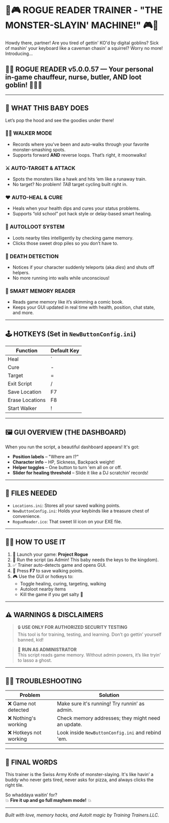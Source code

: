 # 🚗🎮 ROGUE READER TRAINER - "THE MONSTER-SLAYIN' MACHINE!" 🎮🚗

Howdy there, partner! Are you tired of gettin' KO'd by digital goblins? Sick of mashin' your keyboard like a caveman chasin' a squirrel? Worry no more! Introducing...

## 🧙‍♂️ ROGUE READER v5.0.0.57 — Your personal in-game chauffeur, nurse, butler, AND loot goblin! 🎁💉🧹

---

## 🔧 WHAT THIS BABY DOES

Let’s pop the hood and see the goodies under there!

### 🚶‍♂️ WALKER MODE
- Records where you've been and auto-walks through your favorite monster-smashing spots.
- Supports forward **AND** reverse loops. That’s right, it moonwalks!

### ⚔️ AUTO-TARGET & ATTACK
- Spots the monsters like a hawk and hits ‘em like a runaway train.
- No target? No problem! *TAB* target cycling built right in.

### ❤️ AUTO-HEAL & CURE
- Heals when your health dips and cures your status problems.
- Supports “old school” pot hack style or delay-based smart healing.

### 👜 AUTOLLOOT SYSTEM
- Loots nearby tiles intelligently by checking game memory.
- Clicks those sweet drop piles so you don’t have to.

### 🤕 DEATH DETECTION
- Notices if your character suddenly teleports (aka *dies*) and shuts off helpers.
- No more running into walls while unconscious!

### 🧠 SMART MEMORY READER
- Reads game memory like it’s skimming a comic book.
- Keeps your GUI updated in real time with health, position, chat state, and more.

---

## 🕹️ HOTKEYS (Set in `NewButtonConfig.ini`)
| Function        | Default Key |
|----------------|-------------|
| Heal           | \`          |
| Cure           | -           |
| Target         | =           |
| Exit Script    | /           |
| Save Location  | F7          |
| Erase Locations| F8          |
| Start Walker   | !           |

---

## 🖼️ GUI OVERVIEW (THE DASHBOARD)

When you run the script, a beautiful dashboard appears! It's got:

- **Position labels** – "Where am I?"
- **Character info** – HP, Sickness, Backpack weight!
- **Helper toggles** – One button to turn 'em all on or off.
- **Slider for healing threshold** – Slide it like a DJ scratchin’ records!

---

## 🧰 FILES NEEDED

- `Locations.ini`: Stores all your saved walking points.
- `NewButtonConfig.ini`: Holds your keybinds like a treasure chest of convenience.
- `RogueReader.ico`: That sweet lil icon on your EXE file.

---

## 🧙‍♂️ HOW TO USE IT

1. 🏁 Launch your game: **Project Rogue**
2. 🚀 Run the script (as Admin! This baby needs the keys to the kingdom).
3. ✅ Trainer auto-detects game and opens GUI.
4. 💾 Press **F7** to save walking points.
5. 🎮 Use the GUI or hotkeys to:
   - Toggle healing, curing, targeting, walking
   - Autoloot nearby items
   - Kill the game if you get salty 😤

---

## ⚠️ WARNINGS & DISCLAIMERS

> 🔒 **USE ONLY FOR AUTHORIZED SECURITY TESTING**  
> This tool is for training, testing, and learning. Don’t go gettin’ yourself banned, kid!

> 🧯 **RUN AS ADMINISTRATOR**  
> This script reads game memory. Without admin powers, it’s like tryin’ to lasso a ghost.

---

## 👨‍🔧 TROUBLESHOOTING

| Problem | Solution |
|--------|----------|
| ❌ Game not detected | Make sure it's running! Try runnin’ as admin. |
| ❌ Nothing's working | Check memory addresses; they might need an update. |
| ❌ Hotkeys not working | Look inside `NewButtonConfig.ini` and rebind 'em. |

---

## 🧠 FINAL WORDS

This trainer is the Swiss Army Knife of monster-slaying. It's like havin’ a buddy who never gets tired, never asks for pizza, and always clicks the right tile.

So whaddaya waitin’ for?  
💥 **Fire it up and go full mayhem mode!** 💥

---

*Built with love, memory hacks, and AutoIt magic by Training Trainers.LLC.*
